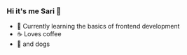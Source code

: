 ### Hi it's me Sari 👋

- 🌱 Currently learning the basics of frontend development
- ☕  Loves coffee
- 🐶 and dogs


